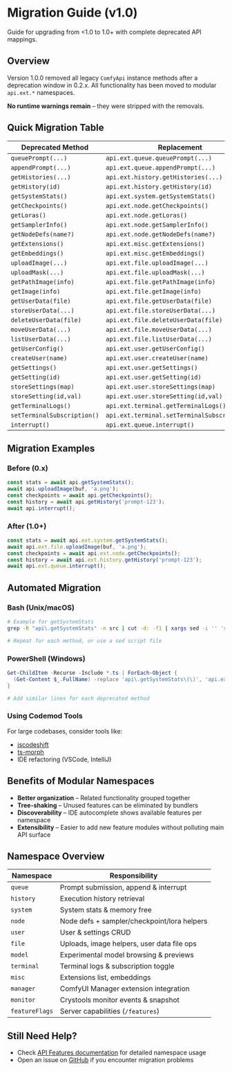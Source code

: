 # Migration Guide (v1.0)

Guide for upgrading from <1.0 to 1.0+ with complete deprecated API mappings.

## Overview

Version 1.0.0 removed all legacy `ComfyApi` instance methods after a deprecation window in 0.2.x. All functionality has been moved to modular `api.ext.*` namespaces.

**No runtime warnings remain** – they were stripped with the removals.

## Quick Migration Table

| Deprecated Method | Replacement |
| ----------------- | ----------- |
| `queuePrompt(...)` | `api.ext.queue.queuePrompt(...)` |
| `appendPrompt(...)` | `api.ext.queue.appendPrompt(...)` |
| `getHistories(...)` | `api.ext.history.getHistories(...)` |
| `getHistory(id)` | `api.ext.history.getHistory(id)` |
| `getSystemStats()` | `api.ext.system.getSystemStats()` |
| `getCheckpoints()` | `api.ext.node.getCheckpoints()` |
| `getLoras()` | `api.ext.node.getLoras()` |
| `getSamplerInfo()` | `api.ext.node.getSamplerInfo()` |
| `getNodeDefs(name?)` | `api.ext.node.getNodeDefs(name?)` |
| `getExtensions()` | `api.ext.misc.getExtensions()` |
| `getEmbeddings()` | `api.ext.misc.getEmbeddings()` |
| `uploadImage(...)` | `api.ext.file.uploadImage(...)` |
| `uploadMask(...)` | `api.ext.file.uploadMask(...)` |
| `getPathImage(info)` | `api.ext.file.getPathImage(info)` |
| `getImage(info)` | `api.ext.file.getImage(info)` |
| `getUserData(file)` | `api.ext.file.getUserData(file)` |
| `storeUserData(...)` | `api.ext.file.storeUserData(...)` |
| `deleteUserData(file)` | `api.ext.file.deleteUserData(file)` |
| `moveUserData(...)` | `api.ext.file.moveUserData(...)` |
| `listUserData(...)` | `api.ext.file.listUserData(...)` |
| `getUserConfig()` | `api.ext.user.getUserConfig()` |
| `createUser(name)` | `api.ext.user.createUser(name)` |
| `getSettings()` | `api.ext.user.getSettings()` |
| `getSetting(id)` | `api.ext.user.getSetting(id)` |
| `storeSettings(map)` | `api.ext.user.storeSettings(map)` |
| `storeSetting(id,val)` | `api.ext.user.storeSetting(id,val)` |
| `getTerminalLogs()` | `api.ext.terminal.getTerminalLogs()` |
| `setTerminalSubscription()` | `api.ext.terminal.setTerminalSubscription()` |
| `interrupt()` | `api.ext.queue.interrupt()` |

## Migration Examples

### Before (0.x)

```ts
const stats = await api.getSystemStats();
await api.uploadImage(buf, 'a.png');
const checkpoints = await api.getCheckpoints();
const history = await api.getHistory('prompt-123');
await api.interrupt();
```

### After (1.0+)

```ts
const stats = await api.ext.system.getSystemStats();
await api.ext.file.uploadImage(buf, 'a.png');
const checkpoints = await api.ext.node.getCheckpoints();
const history = await api.ext.history.getHistory('prompt-123');
await api.ext.queue.interrupt();
```

## Automated Migration

### Bash (Unix/macOS)

```bash
# Example for getSystemStats
grep -R "api\.getSystemStats" -n src | cut -d: -f1 | xargs sed -i '' 's/api\.getSystemStats()/api.ext.system.getSystemStats()/g'

# Repeat for each method, or use a sed script file
```

### PowerShell (Windows)

```powershell
Get-ChildItem -Recurse -Include *.ts | ForEach-Object {
  (Get-Content $_.FullName) -replace 'api\.getSystemStats\(\)', 'api.ext.system.getSystemStats()' | Set-Content $_.FullName
}

# Add similar lines for each deprecated method
```

### Using Codemod Tools

For large codebases, consider tools like:
- [jscodeshift](https://github.com/facebook/jscodeshift)
- [ts-morph](https://github.com/dsherret/ts-morph)
- IDE refactoring (VSCode, IntelliJ)

## Benefits of Modular Namespaces

- **Better organization** – Related functionality grouped together
- **Tree-shaking** – Unused features can be eliminated by bundlers
- **Discoverability** – IDE autocomplete shows available features per namespace
- **Extensibility** – Easier to add new feature modules without polluting main API surface

## Namespace Overview

| Namespace | Responsibility |
| --------- | -------------- |
| `queue` | Prompt submission, append & interrupt |
| `history` | Execution history retrieval |
| `system` | System stats & memory free |
| `node` | Node defs + sampler/checkpoint/lora helpers |
| `user` | User & settings CRUD |
| `file` | Uploads, image helpers, user data file ops |
| `model` | Experimental model browsing & previews |
| `terminal` | Terminal logs & subscription toggle |
| `misc` | Extensions list, embeddings |
| `manager` | ComfyUI Manager extension integration |
| `monitor` | Crystools monitor events & snapshot |
| `featureFlags` | Server capabilities (`/features`) |

## Still Need Help?

- Check [API Features documentation](./api-features.md) for detailed namespace usage
- Open an issue on [GitHub](https://github.com/igorls/comfyui-node/issues) if you encounter migration problems
